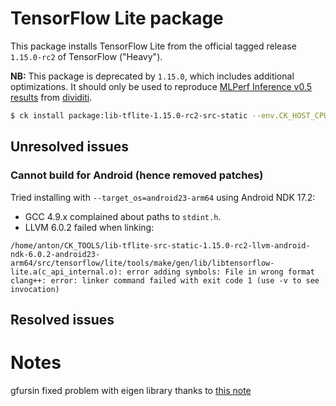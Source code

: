 # TensorFlow Lite package

This package installs TensorFlow Lite from the official tagged release `1.15.0-rc2` of TensorFlow ("Heavy").

**NB:** This package is deprecated by `1.15.0`, which includes additional optimizations. It should only
be used to reproduce [MLPerf Inference v0.5 results](https://github.com/mlperf/inference_results_v0.5) from [dividiti](http://dividiti.com).

```bash
$ ck install package:lib-tflite-1.15.0-rc2-src-static --env.CK_HOST_CPU_NUMBER_OF_PROCESSORS=4
```

## Unresolved issues

### Cannot build for Android (hence removed patches)

Tried installing with `--target_os=android23-arm64` using Android NDK 17.2:
- GCC 4.9.x complained about paths to `stdint.h`.
- LLVM 6.0.2 failed when linking:
```
/home/anton/CK_TOOLS/lib-tflite-src-static-1.15.0-rc2-llvm-android-ndk-6.0.2-android23-arm64/src/tensorflow/lite/tools/make/gen/lib/libtensorflow-lite.a(c_api_internal.o): error adding symbols: File in wrong format
clang++: error: linker command failed with exit code 1 (use -v to see invocation)
```

## Resolved issues

# Notes

gfursin fixed problem with eigen library thanks to [this note](https://github.com/tensorflow/tensorflow/issues/43348)
